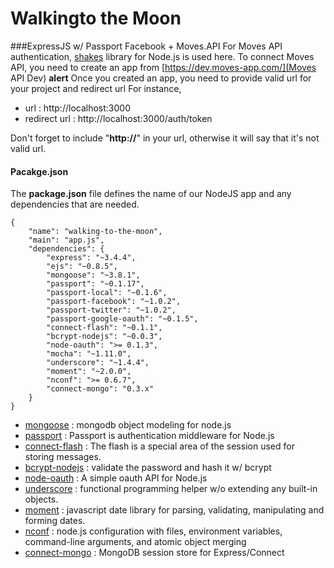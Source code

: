 Walkingto the Moon
====================
###ExpressJS w/ Passport Facebook + Moves.API
For Moves API authentication, [shakes](https://github.com/jonezy/shakes) library for Node.js is used here.
To connect Moves API, you need to create an app from [https://dev.moves-app.com/](Moves API Dev)
**alert** Once you created an app, you need to provide valid url for your project and redirect url
For instance, 

* url : http://localhost:3000
* redirect url : http://localhost:3000/auth/token

Don't forget to include  "**http://**" in your url, otherwise it will say that it's not valid url.


#### Pacakge.json

The **package.json** file defines the name of our NodeJS app and any dependencies that are needed.

    {
        "name": "walking-to-the-moon",
        "main": "app.js",
        "dependencies": {
            "express": "~3.4.4",
            "ejs": "~0.8.5",
            "mongoose": "~3.8.1",
            "passport": "~0.1.17",
            "passport-local": "~0.1.6",
            "passport-facebook": "~1.0.2",
            "passport-twitter": "~1.0.2",
            "passport-google-oauth": "~0.1.5",
            "connect-flash": "~0.1.1",
            "bcrypt-nodejs": "~0.0.3",
            "node-oauth": ">= 0.1.3",
            "mocha": "~1.11.0",
            "underscore": "~1.4.4",
            "moment": "~2.0.0",
            "nconf": ">= 0.6.7",
            "connect-mongo": "0.3.x"
        }
    }
    
* [mongoose](http://mongoosejs.com/)  : mongodb object modeling for node.js
* [passport](http://passportjs.org/)  : Passport is authentication middleware for Node.js
* [connect-flash](https://github.com/jaredhanson/connect-flash) : The flash is a special area of the session used for storing messages.
* [bcrypt-nodejs](https://github.com/shaneGirish/bcrypt-nodejs) : validate the password and hash it w/ bcrypt
* [node-oauth](https://github.com/ciaranj/node-oauth) : A simple oauth API for Node.js
* [underscore](http://underscorejs.org/) : functional programming helper w/o extending any built-in objects.
* [moment](http://momentjs.com/)  : javascript date library for parsing, validating, manipulating and forming dates.
* [nconf](https://github.com/flatiron/nconf) : node.js configuration with files, environment variables, command-line arguments, and atomic object merging
* [connect-mongo](https://github.com/kcbanner/connect-mongo) : MongoDB session store for Express/Connect

